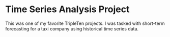 # Time Series Analysis Project

This was one of my favorite TripleTen projects. I was tasked with short-term forecasting for a taxi company using historical time series data.
